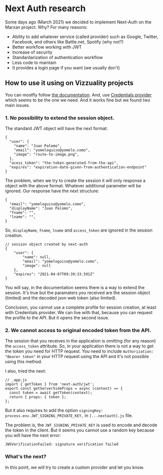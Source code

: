 # Next Auth research

Some days ago (March 2021) we decided to implement Next-Auth on the Marxan project. Why? For many reasons:

* Ability to add whatever service (called provider) such as Google, Twitter, Facebook, and others like Battle.net, Spotify (why not?)
* Better workflow working with JWT
* Increase of security
* Standardarization of authentication workflow
* Less code to maintain
* It provides a login page if you want (we usually don't)

## How to use it using on Vizzuality projects

You can mostfly follow [the documentation](https://next-auth.js.org/getting-started/example). And, use [Credentials provider](https://next-auth.js.org/providers/credentials)
which seems to be the one we need. And it works fine but we found two main issues.

### 1. No possibility to extend the session object.
  
The standard JWT object will have the next format:

```
{
  "user": {
    "name": "Juan Palomo",
    "email": "yomeloguiso@yomelo.como",
    "image": "route-to-image.png",
  },
  "acess_token": "the-token-generated-from-the-api",
  "expires": "expiration-date-given-from-authentication-endpoint"
}
```

The problem, when we try to create the session it will only response a object with the above format. Whatever additional parameter will be ignored.
Our response have the next structure:

```
{
  "email": "yomeloguiso@yomelo.como",
  "displayName": "Juan Palomo",
  "fname": "",
  "lname": "",
}
```

So, `displayName`, `fname`, `lname` and `access_token` are ignored in the session creation.

```
// session object created by next-auth
{
    "user": {
        "name": null,
        "email": "yomeloguiso@yomelo.como",
        "image": null
    },
    "expires": "2021-04-07T09:39:33.591Z"
}
```

You will say, in the documentation seems there is a way to extend the session. It's true but the paramaters you received are the session object (limited) and the decoded json web token (also limited).

Conclusion, you cannot use a complete profile for session creation, at least with Credentials provider. We can live with that, because you can request the profile to the API. But it opens the second issue.


### 2. We cannot access to original encoded token from the API.

The session that you receives in the application is omitting (for any reason) the `access_token` attribute. So, in your application there is not a way to get the token you need for HTTP request.
You need to include `Authorization: "Bearer token"` in your HTTP request using the API and it's not possible using this method.

I also, tried the next:

```
// _app.js
import { getToken } from 'next-auth/jwt';
export const getServerSideProps = async (context) => {
  const token = await getToken(context);
  return { props: { token };
};
```

But it also requires to add the option `signingKey: process.env.JWT_SIGNING_PRIVATE_KEY,` in `[...nextauth].js` file.

The problem is, the `JWT_SIGNING_PRIVATE_KEY` is used to encode and decode the token in the client. But it seems you cannot use a random key because you will 
have the next error:

```
JWSVerificationFailed: signature verification failed
```

### What's the next?

In this point, we will try to create a custom provider and let you know.
